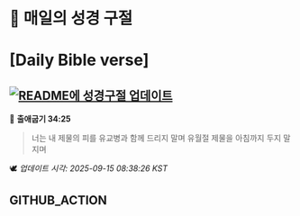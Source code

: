 # 🙏 매일의 성경 구절
# [Daily Bible verse]
## [![README에 성경구절 업데이트](https://github.com/DONGSUKA/first_test/actions/workflows/update-readme-bible.yml/badge.svg)](https://github.com/DONGSUKA/first_test/actions/workflows/update-readme-bible.yml)
<!-- START_BIBLE_VERSE -->
📖 **출애굽기 34:25**
> 너는 내 제물의 피를 유교병과 함께 드리지 말며 유월절 제물을 아침까지 두지 말지며

🕊️ _업데이트 시각: 2025-09-15 08:38:26 KST_
  <!-- END_BIBLE_VERSE -->
## GITHUB_ACTION
